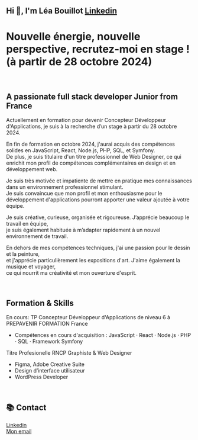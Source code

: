 ## Hi 👋, I'm Léa Bouillot  [Linkedin](https://www.linkedin.com/in/léa-bouillot-0430b2253/)

# Nouvelle énergie, nouvelle perspective, recrutez-moi en stage ! <br> (à partir de 28 octobre 2024)

<br>

## A passionate full stack developer Junior from France

Actuellement en formation pour devenir Concepteur Développeur d'Applications, je suis à la recherche d’un stage à partir du 28 octobre 2024. 

En fin de formation en octobre 2024, j'aurai acquis des compétences solides en JavaScript, React, Node.js, PHP, SQL, et Symfony. <br>
De plus, je suis titulaire d'un titre professionnel de Web Designer, ce qui enrichit mon profil de compétences complémentaires en design et en développement web.

Je suis très motivée et impatiente de mettre en pratique mes connaissances dans un environnement professionnel stimulant.  <br>
Je suis convaincue que mon profil et mon enthousiasme pour le développement d'applications pourront apporter une valeur ajoutée à votre équipe.

Je suis créative, curieuse, organisée et rigoureuse. J’apprécie beaucoup le travail en équipe,  <br>
je suis également habituée à m’adapter rapidement à un nouvel environnement de travail.

En dehors de mes compétences techniques, j'ai une passion pour le dessin et la peinture,  <br>
et j'apprécie particulièrement les expositions d'art. J'aime également la musique et voyager,  <br>
ce qui nourrit ma créativité et mon ouverture d'esprit.

<br>

## Formation & Skills

En cours: TP Concepteur Développeur d'Applications de niveau 6 à PREPAVENIR FORMATION France
- Compétences en cours d'acquisition : JavaScript · React · Node.js · PHP · SQL · Framework Symfony

Titre Profesionelle RNCP Graphiste & Web Designer
- Figma, Adobe Creative Suite
- Design d’interface utilisateur
- WordPress Developer
  
<br>

## 📚 Contact

[Linkedin](https://www.linkedin.com/in/léa-bouillot-0430b2253/) <br>
[Mon email](leabouillot7@gmail.com)



